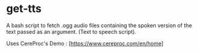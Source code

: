 # get-tts

A bash script to fetch .ogg audio files containing the spoken version of the text passed as an argument. (Text to speech script).

Uses CereProc's Demo : [https://www.cereproc.com/en/home]